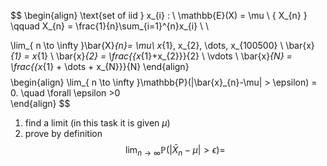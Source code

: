 $$
\begin{align}
\text{set of iid } x_{i} : \\
\mathbb{E}(X) = \mu \\
\{ X_{n} \} \qquad X_{n} = \frac{1}{n}\sum_{i=1}^{n}x_{i}  \\ \\

\lim_{ n \to \infty }\bar{X}_{n}= \mu\\
x_{1}, x_{2}, \dots, x_{100500} \\
\bar{x}_{1} = x_{1} \\
\bar{x}_{2} = \frac{{x_{1}+x_{2}}}{2} \\
\vdots \\
\bar{x}_{N} = \frac{{x_{1} + \dots + x_{N}}}{N}
\end{align}
$$
$$
\begin{align}
\lim_{ n \to \infty }\mathbb{P}(|\bar{x}_{n}-\mu| > \epsilon) = 0. \quad \forall \epsilon >0  
\end{align}
$$
1) find a limit (in this task it is given $\mu$)
2) prove by definition
$$
\lim_{ n \to \infty } \mathbb{P}(|\bar{X}_{n}-\mu|>\epsilon) = 
$$